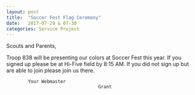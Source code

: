 ```yaml
---
layout: post
title:  "Soccer Fest Flag Ceremony"
date:   2017-07-29 & 07-30
categories: Service Project
---
```

Scouts and Parents,

Troop 838 will be presenting our colors at Soccer Fest this year.
If you signed up please be at Hi-Five field by 8:15 AM.
If you did not sign up but are able to join please join us there. 

            Your Webmaster 
                                      Grant
